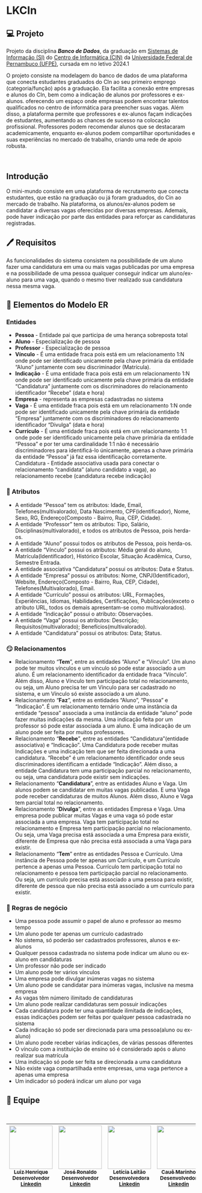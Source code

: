 # LKCIn

## 💻 Projeto
Projeto da disciplina ***Banco de Dados***, da graduação em [Sistemas de Informação (SI)](https://portal.cin.ufpe.br/graduacao/sistemas-de-informacao/) do [Centro de Informática (CIN)](https://portal.cin.ufpe.br/) da [Universidade Federal de Pernambuco (UFPE)](https://www.ufpe.br/), cursada em no letivo 2024.1
<br>

O projeto consiste na modelagem do banco de dados de uma plataforma que conecta estudantes graduados do CIn ao seu primeiro emprego (categoria/função) após a graduação. Ela facilita a conexão entre empresas e alunos do CIn, bem como a indicação de alunos por professores e ex-alunos. oferecendo um espaço onde empresas podem encontrar talentos qualificados no centro de informática para preencher suas vagas. Além disso, a plataforma permite que professores e ex-alunos façam indicações de estudantes, aumentando as chances de sucesso na colocação profissional. Professores podem recomendar alunos que se destacaram academicamente, enquanto ex-alunos podem compartilhar oportunidades e suas experiências no mercado de trabalho, criando uma rede de apoio robusta. 

<br>

## Introdução
O mini-mundo consiste em uma plataforma de recrutamento que conecta estudantes, que estão na graduação ou já foram graduados, do Cin ao mercado de trabalho. Na plataforma, os alunos/ex-alunos podem se candidatar a diversas vagas oferecidas por diversas empresas. Ademais, pode haver indicação por parte das entidades para reforçar as candidaturas registradas.

## 🖊️ Requisitos
As funcionalidades do sistema consistem na possibilidade de um aluno fazer uma candidatura em uma ou mais vagas publicadas por uma empresa e na possibilidade de uma pessoa qualquer conseguir indicar um aluno/ex-aluno para uma vaga, quando o mesmo tiver realizado sua candidatura nessa mesma vaga.

## 🧬 Elementos do Modelo ER

### Entidades
- **Pessoa** - Entidade pai que participa de uma herança sobreposta total
- **Aluno** - Especialização de pessoa
- **Professor** -  Especialização de pessoa
- **Vínculo** - É uma entidade fraca pois está em um relacionamento 1:N onde pode ser identificado unicamente pela chave primária da entidade “Aluno” juntamente com seu discriminador (Matrícula).
- **Indicação** - É uma entidade fraca pois está em um relacionamento 1:N onde pode ser identificado unicamente pela chave primária da entidade “Candidatura” juntamente com os discriminadores do relacionamento identificador “Recebe” (data e hora)
- **Empresa** - representa as empresas cadastradas no sistema
- **Vaga** - É uma entidade fraca pois está em um relacionamento 1:N onde pode ser identificado unicamente pela chave primária da entidade “Empresa” juntamente com os discriminadores do relacionamento identificador “Divulga” (data e hora)
- **Currículo** - É uma entidade fraca pois está em um relacionamento 1:1 onde pode ser identificado unicamente pela chave primária da entidade “Pessoa” e por ter uma cardinalidade 1:1 não é necessário discriminadores para identificá-lo únicamente, apenas a chave primária da entidade “Pessoa” já faz essa identificação corretamente.
Candidatura - Entidade associativa usada para conectar o relacionamento “candidata” (aluno candidato a vaga), ao relacionamento recebe (candidatura recebe indicação)

### 🧱 Atributos
- A entidade “Pessoa” tem os atributos: Idade, Email, Telefones(multivalorado), Data Nascimento, CPF(identificador), Nome, Sexo, RG, Endereço(Composto - Bairro, Rua, CEP, Cidade).
- A entidade “Professor” tem os atributos: Tipo, Salário, Disciplinas(multivalorado), e todos os atributos de Pessoa, pois herda-os.
- A entidade “Aluno” possui todos os atributos de Pessoa, pois herda-os.
- A entidade “Vínculo” possui os atributos: Média geral do aluno, Matrícula(Identificador), Histórico Escolar, Situação Acadêmica, Curso, Semestre Entrada. 
- A entidade associativa “Candidatura” possui os atributos: Data e Status.
- A entidade “Empresa” possui os atributos: Nome, CNPJ(Identificador), Website, Endereço(Composto - Bairro, Rua, CEP, Cidade), Telefones(Multivalorado), Email. 
- A entidade “Currículo” possui os atributos: URL, Formações, Experiências, Idiomas, Habilidades, Certificações, Publicações(exceto o atributo URL, todos os demais apresentam-se como multivalorados).
- A entidade “Indicação” possui o atributo: Observações.
- A entidade “Vaga” possui os atributos: Descrição; Requisitos(multivalorado); Benefícios(multivalorado).
- A entidade “Candidatura” possui os atributos: Data; Status.


### 😏 Relacionamentos
- Relacionamento “**Tem**”, entre as entidades “Aluno” e “Vínculo”. Um aluno pode ter muitos vínculos e um vínculo só pode estar associado a um aluno. É um relacionamento identificador da entidade fraca “Vínculo”. Além disso, Aluno e Vínculo tem participação total no relacionamento, ou seja, um Aluno precisa ter um Vínculo para ser cadastrado no sistema, e um Vínculo só existe associado a um aluno.
- Relacionamento “**Faz**”, entre as entidades “Aluno”, “Pessoa” e “Indicação". É um relacionamento ternário onde uma instância da entidade “pessoa” associada a uma instância da entidade “aluno” pode fazer muitas indicações da mesma. Uma indicação feita por um professor só pode estar associada a um aluno. E uma indicação de um aluno pode ser feita por muitos professores.
- Relacionamento “**Recebe**”, entre as entidades “Candidatura”(entidade associativa) e “Indicação”. Uma Candidatura pode receber muitas Indicações e uma indicação tem que ser feita direcionada a uma candidatura. “Recebe” é um relacionamento identificador onde seus discriminadores identificam a entidade “Indicação”. Além disso, a entidade Candidatura tem uma participação parcial no relacionamento, ou seja, uma candidatura pode existir sem indicações.
- Relacionamento “**Candidatura**”, entre as entidades Aluno e Vaga. Um alunos podem se candidatar em muitas vagas publicadas. E uma Vaga pode receber candidaturas de muitos Alunos. Além disso, Aluno e Vaga tem parcial total no relacionamento.
- Relacionamento “**Divulga**”, entre as entidades Empresa e Vaga. Uma empresa pode publicar muitas Vagas e uma vaga só pode estar associada a uma empresa.  Vaga tem participação total no relacionamento e Empresa tem participação parcial no relacionamento. Ou seja, uma Vaga precisa está associada a uma Empresa para existir, diferente de Empresa que não precisa está associada a uma Vaga para existir.
- Relacionamento “**Tem**” entre as entidades Pessoa e Currículo. Uma instância de Pessoa pode ter apenas um Currículo, e um Currículo pertence a apenas uma Pessoa. Currículo tem participação total no relacionamento e pessoa tem participação parcial no relacionamento. Ou seja, um currículo precisa está associado a uma pessoa para existir, diferente de pessoa que não precisa está associado a um currículo para existir.

### 📑 Regras de negócio
- Uma pessoa pode assumir o papel de aluno e professor ao mesmo tempo
- Um aluno pode ter apenas um currículo cadastrado
- No sistema, só poderão ser cadastrados professores, alunos e ex-alunos
- Qualquer pessoa cadastrada no sistema pode indicar um aluno ou ex-aluno em candidaturas
- Um professor não pode ser indicado
- Um aluno pode ter vários vínculos
- Uma empresa pode divulgar inúmeras vagas no sistema
- Um aluno pode se candidatar para inúmeras vagas, inclusive na mesma empresa
- As vagas têm número ilimitado de candidaturas
- Um aluno pode realizar candidaturas sem possuir indicações
- Cada candidatura pode ter uma quantidade ilimitada de indicações, essas indicações podem ser feitas por qualquer pessoa cadastrada no sistema
- Cada indicação só pode ser direcionada para uma pessoa(aluno ou ex-aluno)
- Um aluno pode receber várias indicações, de várias pessoas diferentes
- O vínculo com a instituição de ensino só é considerado após o aluno realizar sua matrícula
- Uma indicação só pode ser feita se direcionada a uma candidatura
- Não existe vaga compartilhada entre empresas, uma vaga pertence a apenas uma empresa
- Um indicador só poderá indicar um aluno por vaga


## 💼 Equipe
<br>

| [<img src="https://github.com/luiz-linkezio.png" width=115><br><sub>Luiz Henrique</sub><br>](https://github.com/luiz-linkezio) <sub>Desenvolvedor</sub><br> <sub>[Linkedin](https://www.linkedin.com/in/lhbas/)</sub><br> | [<img src="https://github.com/dev-joseronaldo.png" width=115><br><sub>José Ronaldo</sub><br>](https://github.com/Dev-JoseRonaldo) <sub>Desenvolvedor</sub><br> <sub>[Linkedin](https://www.linkedin.com/in/devjoseronaldo/)</sub><br> | [<img src="https://github.com/leticialevleitao.png" width=115><br><sub>Letícia Leitão</sub><br>](https://github.com/leticialevleitao) <sub>Desenvolvedora</sub><br> <sub>[Linkedin](https://www.linkedin.com/in/leticialevleitao/)</sub><br> | [<img src="https://github.com/Cawezinn.png" width=115><br><sub>Cauê Marinho</sub><br>](https://github.com/Cawezinn) <sub>Desenvolvedor</sub><br> <sub>[Linkedin](https://www.linkedin.com/in/cau%C3%AAsouza/)</sub><br> | [<img src="https://github.com/joaopnolasco.png" width=115><br><sub>João Nolasco</sub><br>](https://github.com/joaopnolasco) <sub>Desenvolvedor</sub><br> <sub>[Linkedin](https://www.linkedin.com/in/joaonolasco10/)</sub><br> | [<img src="https://github.com/Ayrtonguimaraes.png" width=115><br><sub>Ayrton Farias</sub><br>](https://github.com/Ayrtonguimaraes) <sub>Desenvolvedor</sub><br> <sub>[Linkedin](https://www.linkedin.com/in/ayrton-farias-guimar%C3%A3es-93439b293/)</sub><br> | [<img src="https://github.com/vitoriabtriz.png" width=115><br><sub>Vitória Beatriz</sub><br>](https://github.com/vitoriabtriz) <sub>Desenvolvedora</sub><br> <sub>[Linkedin](https://www.linkedin.com/in/vitoriabtriz/)</sub><br> |
| :-----------------------------------------------------------------------------------------------------------------------------------------------------------------------------------------------------------------------------------------------------------------------------------------------------------------------------------------------------: | :-----------------------------------------------------------------------------------------------------------------------------------------------------------------------------------------------------------------------------------------------------------------------------------------------------------------------------------------------------------: | :-----------------------------------------------------------------------------------------------------------------------------------------------------------------------------------------------------------------------------------------------------------------------------------------------------------------------------------------------------------: | :-----------------------------------------------------------------------------------------------------------------------------------------------------------------------------------------------------------------------------------------------------------------------------------------------------------------------------------------------------------: | :-----------------------------------------------------------------------------------------------------------------------------------------------------------------------------------------------------------------------------------------------------------------------------------------------------------------------------------------------------------: | :-----------------------------------------------------------------------------------------------------------------------------------------------------------------------------------------------------------------------------------------------------------------------------------------------------------------------------------------------------------: | :-----------------------------------------------------------------------------------------------------------------------------------------------------------------------------------------------------------------------------------------------------------------------------------------------------------------------------------------------------------: |
